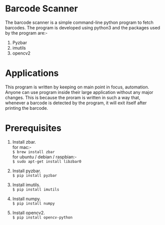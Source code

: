 # Barcode Scanner
The barcode scanner is a simple command-line python program to fetch barcodes. The program is developed using python3 and the packages used by the program are:-
1. Pyzbar
2. imutils
3. opencv2

# Applications
This program is written by keeping on main point in focus, automation. Anyone can use program inside their large application without any major changes. This is because the proram is written in such a way that, whenever a barcode is detected by the program, it will exit itself after printing the barcode.

# Prerequisites

1. Install zbar.\
    for mac:-\
    `$ brew install zbar`\
    for ubuntu / debian / raspbian:-\
    `$ sudo apt-get install libzbar0`

2. Install pyzbar.\
    `$ pip install pyzbar`

3. Install imutils.\
    `$ pip install imutils`

4. Install numpy.\
    `$ pip install numpy`

5. Install opencv2.\
    `$ pip install opencv-python`